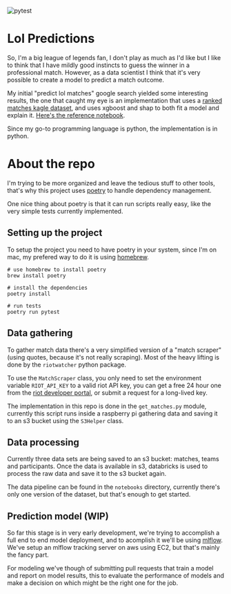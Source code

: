 ![pytest](https://github.com/keanrawr/Lol-Matches/workflows/pytest/badge.svg)

# Lol Predictions

So, I'm a big league of legends fan, I don't play as much as I'd like but I like to think that I have mildly good instincts to guess the winner in a professional match. However, as a data scientist I think that it's very possible to create a model to predict a match outcome.

My initial "predict lol matches" google search yielded some interesting results, the one that caught my eye is an implementation that uses a [ranked matches kagle dataset](https://www.kaggle.com/paololol/league-of-legends-ranked-matches), and uses xgboost and shap to both fit a model and explain it. [Here's the reference notebook](https://slundberg.github.io/shap/notebooks/League%20of%20Legends%20Win%20Prediction%20with%20XGBoost.html).

Since my go-to programming language is python, the implementation is in python.

# About the repo

I'm trying to be more organized and leave the tedious stuff to other tools, that's why this project uses [poetry](https://python-poetry.org/) to handle dependency management.

One nice thing about poetry is that it can run scripts really easy, like the very simple tests currently implemented.


## Setting up the project

To setup the project you need to have poetry in your system, since I'm on mac, my prefered way to do it is using [homebrew](https://brew.sh/).

```
# use homebrew to install poetry
brew install poetry

# install the dependencies
poetry install

# run tests
poetry run pytest
```

## Data gathering

To gather match data there's a very simplified version of a "match scraper" (using quotes, because it's not really scraping). Most of the heavy lifting is done by the `riotwatcher` python package.

To use the `MatchScraper` class, you only need to set the environment variable `RIOT_API_KEY` to a valid riot API key, you can get a free 24 hour one from the [riot developer portal](https://developer.riotgames.com/), or submit a request for a long-lived key.

The implementation in this repo is done in the `get_matches.py` module, currently this script runs inside a raspberry pi gathering data and saving it to an s3 bucket using the `S3Helper` class.

## Data processing

Currently three data sets are being saved to an s3 bucket: matches, teams and participants. Once the data is available in s3, databricks is used to process the raw data and save it to the s3 bucket again.

The data pipeline can be found in the `notebooks` directory, currently there's only one version of the dataset, but that's enough to get started.

## Prediction model (WIP)

So far this stage is in very early development, we're trying to accomplish a full end to end model deployment, and to acomplish it we'll be using [mlflow](https://mlflow.org/). We've setup an mlflow tracking server on aws using EC2, but that's mainly the fancy part.

For modeling we've though of submitting pull requests that train a model and report on model results, this to evaluate the performance of models and make a decision on which might be the right one for the job.
